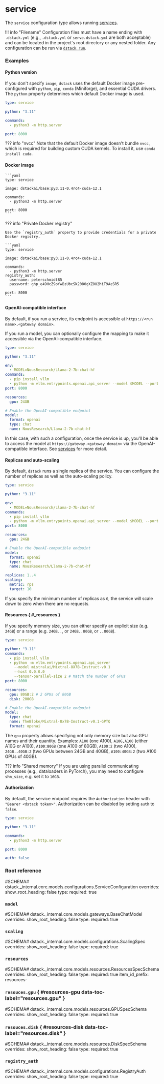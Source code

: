 # service

The `service` configuration type allows running [services](../../concepts/services.md).

!!! info "Filename"
    Configuration files must have a name ending with `.dstack.yml` (e.g., `.dstack.yml` or `serve.dstack.yml` are both acceptable)
    and can be located in the project's root directory or any nested folder.
    Any configuration can be run via [`dstack run`](../cli/index.md#dstack-run).

### Examples

#### Python version

If you don't specify `image`, `dstack` uses the default Docker image pre-configured with 
`python`, `pip`, `conda` (Miniforge), and essential CUDA drivers. 
The `python` property determines which default Docker image is used.

<div editor-title="serve.dstack.yml"> 

```yaml
type: service

python: "3.11"

commands:
  - python3 -m http.server

port: 8000
```

</div>

??? info "nvcc"
    Note that the default Docker image doesn't bundle `nvcc`, which is required for building custom CUDA kernels. 
    To install it, use `conda install cuda`.

#### Docker image

<div editor-title="serve.dstack.yml">

    ```yaml
    type: service
    
    image: dstackai/base:py3.11-0.4rc4-cuda-12.1
    
    commands:
      - python3 -m http.server
      
    port: 8000
    ```

</div>

??? info "Private Docker registry"
    
    Use the `registry_auth` property to provide credentials for a private Docker registry.

    ```yaml
    type: service
    
    image: dstackai/base:py3.11-0.4rc4-cuda-12.1
    
    commands:
      - python3 -m http.server
    registry_auth:
      username: peterschmidt85
      password: ghp_e49HcZ9oYwBzUbcSk2080gXZOU2hiT9AeSR5
      
    port: 8000
    ```

#### OpenAI-compatible interface

By default, if you run a service, its endpoint is accessible at `https://<run name>.<gateway domain>`.

If you run a model, you can optionally configure the mapping to make it accessible via the 
OpenAI-compatible interface.

<div editor-title="serve.dstack.yml"> 

```yaml
type: service

python: "3.11"

env:
  - MODEL=NousResearch/Llama-2-7b-chat-hf
commands:
  - pip install vllm
  - python -m vllm.entrypoints.openai.api_server --model $MODEL --port 8000
port: 8000

resources:
  gpu: 24GB

# Enable the OpenAI-compatible endpoint
model:
  format: openai
  type: chat
  name: NousResearch/Llama-2-7b-chat-hf
```

</div>

In this case, with such a configuration, once the service is up, you'll be able to access the model at
`https://gateway.<gateway domain>` via the OpenAI-compatible interface.
See [services](../../concepts/services.md#configure-model-mapping) for more detail.

#### Replicas and auto-scaling

By default, `dstack` runs a single replica of the service.
You can configure the number of replicas as well as the auto-scaling policy.

<div editor-title="serve.dstack.yml"> 

```yaml
type: service

python: "3.11"

env:
  - MODEL=NousResearch/Llama-2-7b-chat-hf
commands:
  - pip install vllm
  - python -m vllm.entrypoints.openai.api_server --model $MODEL --port 8000
port: 8000

resources:
  gpu: 24GB

# Enable the OpenAI-compatible endpoint
model:
  format: openai
  type: chat
  name: NousResearch/Llama-2-7b-chat-hf

replicas: 1..4
scaling:
  metric: rps
  target: 10
```

</div>

If you specify the minimum number of replicas as `0`, the service will scale down to zero when there are no requests.

#### Resources { #_resources }

If you specify memory size, you can either specify an explicit size (e.g. `24GB`) or a 
range (e.g. `24GB..`, or `24GB..80GB`, or `..80GB`).

<div editor-title="serve.dstack.yml"> 

```yaml
type: service

python: "3.11"
commands:
  - pip install vllm
  - python -m vllm.entrypoints.openai.api_server
    --model mistralai/Mixtral-8X7B-Instruct-v0.1
    --host 0.0.0.0
    --tensor-parallel-size 2 # Match the number of GPUs
port: 8000

resources:
  gpu: 80GB:2 # 2 GPUs of 80GB
  disk: 200GB

# Enable the OpenAI-compatible endpoint
model:
  type: chat
  name: TheBloke/Mixtral-8x7B-Instruct-v0.1-GPTQ
  format: openai
```

</div>

The `gpu` property allows specifying not only memory size but also GPU names
and their quantity. Examples: `A100` (one A100), `A10G,A100` (either A10G or A100), 
`A100:80GB` (one A100 of 80GB), `A100:2` (two A100), `24GB..40GB:2` (two GPUs between 24GB and 40GB), 
`A100:40GB:2` (two A100 GPUs of 40GB).

??? info "Shared memory"
    If you are using parallel communicating processes (e.g., dataloaders in PyTorch), you may need to configure 
    `shm_size`, e.g. set it to `16GB`.

#### Authorization

By default, the service endpoint requires the `Authorization` header with `"Bearer <dstack token>"`.
Authorization can be disabled by setting `auth` to `false`.

<div editor-title="serve.dstack.yml"> 

```yaml
type: service

python: "3.11"

commands:
  - python3 -m http.server

port: 8000

auth: false
```

</div>

### Root reference

#SCHEMA# dstack._internal.core.models.configurations.ServiceConfiguration
    overrides:
      show_root_heading: false
      type:
        required: true

### `model`

#SCHEMA# dstack._internal.core.models.gateways.BaseChatModel
    overrides:
      show_root_heading: false
      type:
        required: true

### `scaling`

#SCHEMA# dstack._internal.core.models.configurations.ScalingSpec
    overrides:
      show_root_heading: false
      type:
        required: true

### `resources`

#SCHEMA# dstack._internal.core.models.resources.ResourcesSpecSchema
    overrides:
      show_root_heading: false
      type:
        required: true
      item_id_prefix: resources-

### `resouces.gpu` { #resources-gpu data-toc-label="resources.gpu" } 

#SCHEMA# dstack._internal.core.models.resources.GPUSpecSchema
    overrides:
      show_root_heading: false
      type:
        required: true

### `resouces.disk` { #resources-disk data-toc-label="resources.disk" }

#SCHEMA# dstack._internal.core.models.resources.DiskSpecSchema
    overrides:
      show_root_heading: false
      type:
        required: true

### `registry_auth`

#SCHEMA# dstack._internal.core.models.configurations.RegistryAuth
    overrides:
      show_root_heading: false
      type:
        required: true
